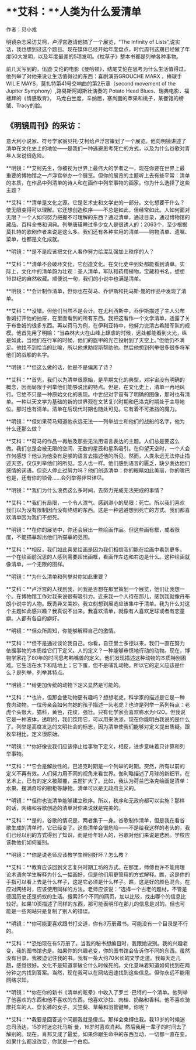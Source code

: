 # **艾科：**人类为什么爱清单

作者：贝小戎

明镜杂志采访艾柯，卢浮宫邀请他搞了一个展览，“The Infinity of Lists”,说实话，我也想到过这个题目。现在媒体已经开始年度盘点，时代周刊这期已经做了年度50大发明，以及年度最差的5项发明。《枕草子》整本书都是列举各种事物。

前几天写到的，伍迪·艾伦的电影《曼哈顿》，结尾艾伦在思考为什么生活值得过，他列举了对他来说让生活值得过的东西：喜剧演员GROUCHE MARX ，棒球手WILIE MAYS，莫扎特第41号交响曲的第2乐章（second movement of the Jupiter Symphony）,路易斯阿姆斯壮演奏的 Potato Head Blues、瑞典电影，福楼拜的《情感教育》， 马龙白兰度，辛纳屈，塞尚画的苹果和桃子，某餐馆的螃蟹、Tracy的脸。

## 《明镜周刊》的采访：

意大利小说家、符号学家翁贝托·艾柯给卢浮宫策划了一个展览。他向明镜讲述了清单在文化史上的地位——是我们一种逃避思考死亡的方式，以及为什么谷歌对青年人来说很危险。 

**明镜：**艾柯先生，你被视为世界上最伟大的学者之一，现在你要在世界上最重要的博物馆之一卢浮宫举办一个展览。但你的展览的主题听上去有些平常：清单的本质，在作品中列清单的诗人和在画作中列举事物的画家。你为什么选择了这些主题？

**艾科：**清单是文化之源。它是艺术史和文学史的一部分。文化想要干什么？使无限变得可以理解。它还想创造秩序——不总是如此，但经常如此。人如何面对无限？一个人如何努力把握不可理解的东西？通过清单，通过目录，通过博物馆的藏品、百科全书和词典。列举唐璜睡过多少女人是很诱人的：2063个，至少根据莫扎特的歌剧作者来说是这么多。我们还有各种实用的清单——购物清单、遗嘱、菜单，也都是文化成就。

**明镜：**是不是应该把文化人看作努力给混乱强加上秩序的人？

**艾科：**清单不会破坏文化，它创造文化。在文化史中到处都能看到清单。实际上，文化中的清单蔚为壮观：圣人清单，军队和药用植物，宝藏和书名。想想16世纪的自然收藏。顺便说一句，我们的小说中也满是清单。 

**明镜：**会计制作清单，但你也在荷马、乔伊斯和托马斯·曼的作品中发现了清单。

**艾科：**没错。但他们当然不是会计。在尤利西斯中，乔伊斯描述了主人公布鲁姆打开他的抽屉，在里面看到的所有东西。我把这看作一个文学清单，透露了关于布鲁姆的很多东西。再以荷马为例，在伊利亚特中，他努力说清古希腊军队的规模。他首先用了明喻：“当森林大火在山峰上肆虐的时候，远处都能看到火光，纵是如此，当他们在行军的时候，他们的盔甲的光芒投射到了天空上。”但他仍不满足。他找不到恰当的比喻，所以他求助缪斯帮助他。然后他想到列举很多很多将军他们的战船的名字。 

**明镜：**但这么做的话，他是不是偏离了诗？

**艾科：**首先，我们以为清单很原始，是早期文化的典型，对宇宙没有明确的概念，因而局限于列举他们能够说出的特点。但是，在文化史上，清单一再地风行。它绝不只是一种原始文化的表现。中世纪对宇宙有了明确的图像，那时也有清单。一种以天文学为基础的新的世界观在文艺复兴时期和巴洛克时期处于主导地位。那时也有清单。清单在后现代时期也随处可见。它有着不可抵挡的魔力。 

**明镜：**但如果荷马知道他永远无法一一列举战士和他们的战船的名字，他为什么还那么做？

**艾科：**荷马的作品一再触及那些无法用语言表达的主题。人们总是要这么做。我们总是会被无限的空间、无数的星辰和星系吸引。在仰望天空时，一个人会作何感想？他认为他没有足够的语言去描述他的所见。然而，人类永远无法停止描述天空，仅仅列举他们的所见。恋人也一样。他们感到语言的匮乏，缺少表达他们感情的词语。但恋人停止过努力吗？他们创造清单：你的眼睛如此美丽，你的嘴巴也是，还有你的锁骨……会列举得非常详尽。

**明镜：**我们为什么浪费这么多时间，去努力完成无法完成的事情？

**艾科：**我们有局限，一个令人泄气、感到渺小的局限：死亡。所以我们喜欢我们以为没有限制因而没有终结的东西。这是一种逃避想到死亡的方式。我们都喜欢清单因为我们不想死。

**明镜：**在你的展览中，你还会展出一些绘画作品。但这些画有框，或者限度，不能描摹超出他们所描摹的范围。

**艾科：**相反，我们如此喜爱绘画是因为我们相信我们能在绘画中看到更多。一个在绘画前沉思的人感到需要超出画框，看画作左边和右边是什么。这种绘画就像清单，一个无限的图样。

**明镜：**为什么清单和列举对你如此重要？

**艾科：**卢浮宫的人找到我，问我是否想在那里策划一个展览，他们让我想一个。在博物馆工作对我来说很有吸引力。近来我一个人待在那儿，感到我就像丹布朗小说中的人物。既诡异又美妙。我立刻想到展览应该集中于清单。我为什么对这个主题如此感兴趣？我真说不出来。我喜欢清单，就像有人喜欢足球或者有恋童癖。人都有各自的癖好。 

**明镜：**但众所周知，你能够解释自己的激情。

**艾科：**但不是通过谈论我自己。你看，自亚里士多德以来，我们一直在努力依据事物的本质给它们下定义。人的定义？一种能够审慎地行动的动物。现在，博物学家花了80年的时间思考鸭嘴兽的定义。他们发现描述这种动物的本质特别困难。它生活在水下和陆地上；它下蛋，但不是哺乳动物。所以它的定义应该是什么？是列举，列举其特点。

**明镜：**给更加传统的动物下定义显然是可能的。

**艾科：**也许，但那会使动物更有趣吗？想想老虎，科学家的描述是它是一种食肉动物。一位母亲会如何向她的孩子描述一头老虎？也许是列举一系列特点：老虎个头很大，猫科，黄色，花纹，强壮。只有化学家会喜欢称水为H2O。但我说它是一种液体，透明的，我们饮用它，可以用来洗涤。现在你能明白我说的是什么了。列举是高度发达的文明社会的标志，因为清单使我们能够对定义提出质疑。跟枚举相比，定义很原始。

**明镜：**你好像说我们应该停止给事物下定义，相反，进步意味着只计算和列举事物。

**艾科：**它会是解放性的。巴洛克时期是一个列举的时期。突然，所有以前的定义不再有效。人们努力用不同的视角来看世界。伽利略描述了月球的新细节。在艺术上，已有的定义被颠覆，主题扩大了。比如，我认为荷兰巴洛克绘画是清单：水果、摆满奇珍的橱柜等静物。清单可以是无政府主义的。

**明镜：**但你也说清单能够建立秩序。所以，秩序和无政府都可以实施？那样的话，网络和谷歌创造的清单对你来说就是完美的。

**艾科：**是的，谷歌的情况是，两者集于一身。谷歌制作清单，但是我在看谷歌生成的清单时，它已经变了。这些清单会很危险——不是给我这样的老头的，我们已经以别的方式得到了知识，而是给年轻人的，谷歌对他们来说是悲剧。学校应该教他们如何鉴别。

**明镜：**你是说老师应该教学生辨别好坏？怎么教？

**艾科：**教育应该回到文艺复兴时期工坊的方式。在那里，师傅也许不能用理论术语向学生解释为什么一幅画好，但是他们用更管用的方式解释。瞧，这是你的手指可以看上去是什么样子，这是它必须是什么样子。瞧，这是好的颜色混合。在应对网络时，应该使用同样的方法。老师应该说：“选择一个古老的题材，不管是德国历史还是蚂蚁的生活。搜索25个不同的网页，加以比较，找出哪个的信息比较好。如果10页描述了同样的东西，那可能表明印在那儿的信息是对的。但也可能是一些网站只是复制了别人的错误。

**明镜：**你可能更喜欢跟书打交道，你有3万册藏书。可能没有一个目录是不行的。

**艾科：**恐怕现在有5万册了。当我的秘书想编目时，我跟她说别。我的兴趣老变，我的图书馆也是。如果你的兴趣老变，你的图书馆会告诉你不同的东西。虽然没有目录，我被迫记住我的书。我有一条大约70米长的文学走道。我每天走几趟，感觉很好。文化不是知道拿破仑什么时候死的。文化意味着知道如何找到在两分钟之内找到答案。当然，现在我可以在网站迅速找到这些信息。但你永远不能用网络求知。

**明镜：**你在你的新书《清单的眩晕》中收入了罗兰 ·巴特的一个清单。他列举了他喜欢的东西和他不喜欢的东西。他喜欢沙拉、肉桂、奶酪和香料。他不喜欢骑摩托车的人、穿长裤的女子、天竺葵、草莓和羽管键琴。你呢？

**艾科：**我要是回答这个问题我就是傻瓜。那样会束缚住我。我13岁的时候迷恋司汤达，15岁时迷恋托马斯·曼，16岁时喜欢肖邦。然后我用一辈子的时间去了解别的。现在，肖邦又成了最爱。如果你跟生命中的东西互动，一切都一直在变。如果什么都没改变，你就是一个白痴。